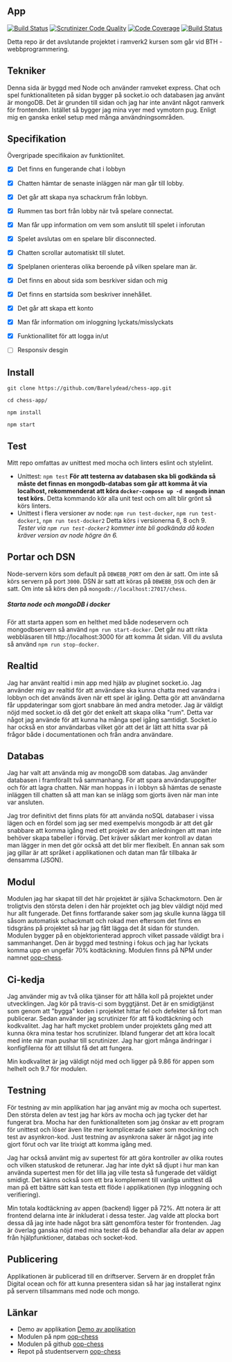 App
---------------

[![Build Status](https://travis-ci.org/Barelydead/chess-app.svg?branch=master)](https://travis-ci.org/Barelydead/chess-app)
[![Scrutinizer Code Quality](https://scrutinizer-ci.com/g/Barelydead/chess-app/badges/quality-score.png?b=master)](https://scrutinizer-ci.com/g/Barelydead/chess-app/?branch=master)
[![Code Coverage](https://scrutinizer-ci.com/g/Barelydead/chess-app/badges/coverage.png?b=master)](https://scrutinizer-ci.com/g/Barelydead/chess-app/?branch=master)
[![Build Status](https://scrutinizer-ci.com/g/Barelydead/chess-app/badges/build.png?b=master)](https://scrutinizer-ci.com/g/Barelydead/chess-app/build-status/master)

Detta repo är det avslutande projektet i ramverk2 kursen som går vid BTH - webbprogrammering.

## Tekniker
Denna sida är byggd med Node och använder ramveket express. Chat och spel funktionaliteten på sidan bygger på socket.io och databasen jag använt är mongoDB. Det är grunden till sidan och jag har inte använt något ramverk för frontenden. Istället så bygger jag mina vyer med vymotorn pug. Enligt mig en ganska enkel setup med många användningsområden.

## Specifikation

Övergripade specifikaion av funktionlitet.

- [x] Det finns en fungerande chat i lobbyn
- [x] Chatten hämtar de senaste inläggen när man går till lobby.
- [x] Det går att skapa nya schackrum från lobbyn.
- [x] Rummen tas bort från lobby när två spelare connectat.
- [x] Man får upp information om vem som anslutit till spelet i inforutan
- [x] Spelet avslutas om en spelare blir disconnected.
- [x] Chatten scrollar automatiskt till slutet.
- [x] Spelplanen orienteras olika beroende på vilken spelare man är.
- [x] Det finns en about sida som besrkiver sidan och mig
- [x] Det finns en startsida som beskriver innehållet.
- [x] Det går att skapa ett konto
- [x] Man får information om inloggning lyckats/misslyckats
- [x] Funktionallitet för att logga in/ut
- [ ] Responsiv desgin



## Install

```
git clone https://github.com/Barelydead/chess-app.git
```

```
cd chess-app/
```

```
npm install
```

```
npm start
```

## Test
Mitt repo omfattas av unittest med mocha och linters eslint och stylelint.

- Unittest: `npm test`
    **För att testerna av databasen ska bli godkända så måste det finnas en mongodb-databas som går att komma åt via localhost, rekommenderat att köra `docker-compose up -d mongodb` innan test körs.**
    Detta kommando kör alla unit test och om allt blir grönt så körs linters.
- Unittest i flera versioner av node: `npm run test-docker`, `npm run test-docker1`, `npm run test-docker2`
    Detta körs i versionerna 6, 8 och 9.
    *Tester via `npm run test-docker2` kommer inte bli godkända då koden kräver version av node högre än 6.*

## Portar och DSN
Node-servern körs som default på `DBWEBB_PORT` om den är satt. Om inte så körs servern på port `3000`.
DSN är satt att köras på `DBWEBB_DSN` och den är satt. Om inte så körs den på `mongodb://localhost:27017/chess`.


##### Starta node och mongoDB i docker
För att starta appen som en helthet med både nodeservern och mongodbservern så använd `npm run start-docker`. Det går nu att rikta webbläsaren till http://localhost:3000 för att komma åt sidan. Vill du avsluta så använd `npm run stop-docker`.

## Realtid
Jag har använt realtid i min app med hjälp av pluginet socket.io. Jag använder mig av realtid för att användare ska kunna chatta med varandra i lobbyn och det används även när ett spel är igång. Detta gör att användarna får uppdateringar som gjort snabbare än med andra metoder. Jag är väldigt nöjd med socket.io då det gör det enkelt att skapa olika "rum". Detta var något jag använde för att kunna ha många spel igång samtidigt. Socket.io har också en stor användarbas vilket gör att det är lätt att hitta svar på frågor både i documentationen och från andra användare.

## Databas
Jag har valt att använda mig av mongoDB som databas. Jag använder databasen i framförallt två sammanhang. För att spara användaruppgifter och för att lagra chatten. När man hoppas in i lobbyn så hämtas de senaste inläggen till chatten så att man kan se inlägg som gjorts även när man inte var ansluten.

Jag tror definitivt det finns plats för att använda noSQL databaser i vissa lägen och en fördel som jag ser med exempelvis mongodb är att det går snabbare att komma igång med ett projekt av den anledningen att man inte behöver skapa tabeller i förväg. Det kräver såklart mer kontroll av datan man lägger in men det gör också att det blir mer flexibelt. En annan sak som jag gillar är att språket i applikationen och datan man får tillbaka är densamma (JSON).


## Modul
Modulen jag har skapat till det här projektet är själva Schackmotorn. Den är troligtvis den största delen i den här projektet och jag blev väldigt nöjd med hur allt fungerade. Det finns fortfarande saker som jag skulle kunna lägga till såsom automatisk schackmatt och rokad men eftersom det finns en tidsgräns på projektet så har jag fått lägga det åt sidan för stunden. Modulen bygger på en objektorienterad approch vilket passade väldigt bra i sammanhanget. Den är byggd med testning i fokus och jag har lyckats komma upp en ungefär 70% kodtäckning. Modulen finns på NPM under namnet [oop-chess](https://www.npmjs.com/package/oop-chess).

## Ci-kedja
Jag använder mig av två olika tjänser för att hålla koll på projektet under utvecklingen. Jag kör på travis-ci som byggtjänst. Det är en smidigtjänst som genom att "bygga" koden i projektet hittar fel och defekter så fort man publicerar. Sedan använder jag scrutinizer för att få kodtäckning och kodkvalitet. Jag har haft mycket problem under projektets gång med att kunna ökra mina testar hos scrutinizer. Ibland fungerar det att köra localt med inte när man pushar till scrutinizer. Jag har gjort många ändringar i konfigfilerna för att tillslut få det att fungera.

Min kodkvalitet är jag väldigt nöjd med och ligger på 9.86 för appen som helhelt och 9.7 för modulen.

## Testning
För testning av min applikation har jag använt mig av mocha och supertest. Den största delen av test jag har körs av mocha och jag tycker det har fungerat bra. Mocha har den funktionaliteten som jag önskar av ett program för unittest och löser även lite mer komplicerade saker som mockning och test av asynkron-kod. Just testning av asynkrona saker är något jag inte gjort förut och var lite trixigt att komma igång med.  

Jag har också använt mig av supertest för att göra kontroller av olika routes och vilken statuskod de retunerar. Jag har inte dykt så djupt i hur man kan använda supertest men för det lilla jag ville testa så fungerade det väldigt smidigt. Det känns också som ett bra komplement till vanliga unittest då man på ett bättre sätt kan testa ett flöde i applikationen (typ inloggning och verifiering).

Min totala kodtäckning av appen (backend) ligger på 72%. Att notera är att frontend delarna inte är inkluderat i dessa tester. Jag valde att plocka bort dessa då jag inte hade något bra sätt genomföra tester för frontenden. Jag är överlag ganska nöjd med mina tester då de behandlar alla delar av appen från hjälpfunktioner, databas och socket-kod.


## Publicering
Applikationen är publicerad till en driftserver. Servern är en dropplet från Digital ocean och för att kunna presentera sidan så har jag installerat nginx på servern tillsammans med node och mongo.


## Länkar
- Demo av applikation [Demo av applikation](http://138.68.163.238/)
- Modulen på npm [oop-chess](https://www.npmjs.com/package/oop-chess)
- Modulen på github [oop-chess](https://www.github.com/Barelydead/oop-chess)
- Repot på studentservern [oop-chess](https://www.github.com/Barelydead/oop-chess)
